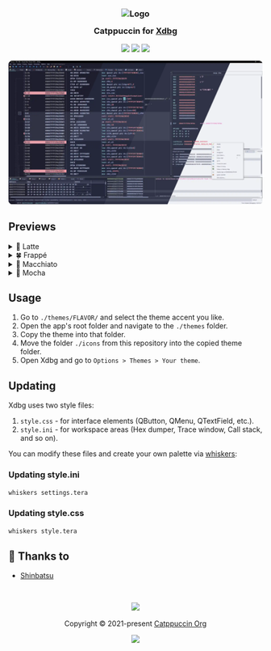 <h3 align="center">
	<img src="https://raw.githubusercontent.com/catppuccin/catppuccin/main/assets/logos/exports/1544x1544_circle.png" width="100" alt="Logo"/><br/>
	<img src="https://raw.githubusercontent.com/catppuccin/catppuccin/main/assets/misc/transparent.png" height="30" width="0px"/>
	Catppuccin for <a href="https://x64dbg.com">Xdbg</a>
	<img src="https://raw.githubusercontent.com/catppuccin/catppuccin/main/assets/misc/transparent.png" height="30" width="0px"/>
</h3>

<p align="center">
	<a href="https://github.com/catppuccin/xdbg"><img src="https://img.shields.io/github/stars/catppuccin/xdbg?colorA=363a4f&colorB=b7bdf8&style=for-the-badge"></a>
	<a href="https://github.com/catppuccin/xdbg/issues"><img src="https://img.shields.io/github/issues/catppuccin/xdbg?colorA=363a4f&colorB=f5a97f&style=for-the-badge"></a>
	<a href="https://github.com/catppuccin/xdbg/contributors"><img src="https://img.shields.io/github/contributors/catppuccin/xdbg?colorA=363a4f&colorB=a6da95&style=for-the-badge"></a>
</p>

<p align="center">
	<img src="assets/preview.webp"/>
</p>

## Previews

<details>
<summary>🌻 Latte</summary>
<img src="assets/latte.webp"/>
</details>
<details>
<summary>🍀 Frappé</summary>
<img src="assets/frappe.webp"/>
</details>
<details>
<summary>🌺 Macchiato</summary>
<img src="assets/macchiato.webp"/>
</details>
<details>
<summary>🌿 Mocha</summary>
<img src="assets/mocha.webp"/>
</details>

## Usage
1. Go to `./themes/FLAVOR/` and select the theme accent you like.
2. Open the app's root folder and navigate to the `./themes` folder.
3. Copy the theme into that folder.
4. Move the folder `./icons` from this repository into the copied theme folder.
5. Open Xdbg and go to `Options > Themes > Your theme`.

## Updating

Xdbg uses two style files:

1. `style.css` - for interface elements (QButton, QMenu, QTextField, etc.).
2. `style.ini` - for workspace areas (Hex dumper, Trace window, Call stack, and so on).

You can modify these files and create your own palette via [whiskers](https://github.com/catppuccin/whiskers):

### Updating style.ini

```bash
whiskers settings.tera
```

### Updating style.css

```bash
whiskers style.tera
```

## 💝 Thanks to

- [Shinbatsu](https://github.com/Shinbatsu)

&nbsp;

<p align="center">
	<img src="https://raw.githubusercontent.com/catppuccin/catppuccin/main/assets/footers/gray0_ctp_on_line.svg?sanitize=true" />
</p>

<p align="center">
	Copyright &copy; 2021-present <a href="https://github.com/catppuccin" target="_blank">Catppuccin Org</a>
</p>

<p align="center">
	<a href="https://github.com/catppuccin/catppuccin/blob/main/LICENSE"><img src="https://img.shields.io/static/v1.svg?style=for-the-badge&label=License&message=MIT&logoColor=d9e0ee&colorA=363a4f&colorB=b7bdf8"/></a>
</p>
